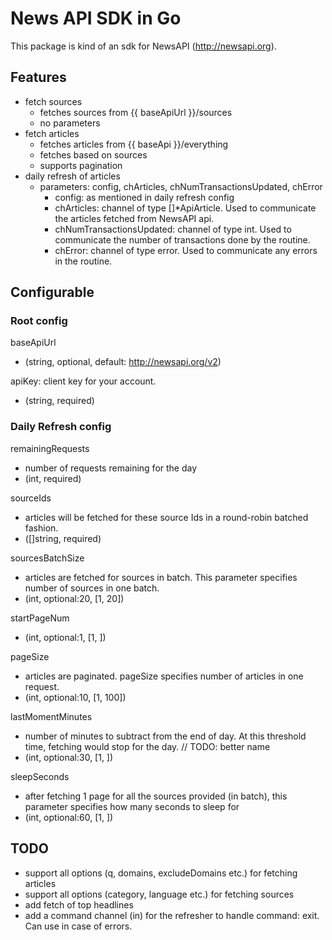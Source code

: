 # News API SDK in Go

This package is kind of an sdk for NewsAPI (http://newsapi.org).

## Features

- fetch sources
  - fetches sources from {{ baseApiUrl }}/sources
  - no parameters
- fetch articles
  - fetches articles from {{ baseApi }}/everything
  - fetches based on sources
  - supports pagination
- daily refresh of articles
  - parameters: config, chArticles, chNumTransactionsUpdated, chError
    - config: as mentioned in daily refresh config
    - chArticles: channel of type []\*ApiArticle. Used to communicate the articles fetched from NewsAPI api.
    - chNumTransactionsUpdated: channel of type int. Used to communicate the number of transactions done by the routine.
    - chError: channel of type error. Used to communicate any errors in the routine.

## Configurable

### Root config
baseApiUrl
- (string, optional, default: http://newsapi.org/v2)

apiKey: client key for your account.
- (string, required)

### Daily Refresh config
remainingRequests
- number of requests remaining for the day
- (int, required)

sourceIds
- articles will be fetched for these source Ids in a round-robin batched fashion.
- ([]string, required)

sourcesBatchSize
- articles are fetched for sources in batch. This parameter specifies number of sources in one batch.
- (int, optional:20, [1, 20])

startPageNum
- (int, optional:1, [1, ])

pageSize
- articles are paginated. pageSize specifies number of articles in one request.
- (int, optional:10, [1, 100])

lastMomentMinutes
- number of minutes to subtract from the end of day. At this threshold time, fetching would stop for the day. // TODO: better name
- (int, optional:30, [1, ])

sleepSeconds
- after fetching 1 page for all the sources provided (in batch), this parameter specifies how many seconds to sleep for
- (int, optional:60, [1, ])

## TODO

- support all options (q, domains, excludeDomains etc.) for fetching articles
- support all options (category, language etc.) for fetching sources
- add fetch of top headlines
- add a command channel (in) for the refresher to handle command: exit. Can use in case of errors.
